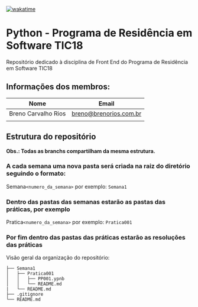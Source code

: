 [![wakatime](https://wakatime.com/badge/user/77d5a9d1-1dec-406f-8da2-8e73485e005d/project/018bc4c7-0fec-4ab0-99d2-0913b8e3322f.svg)](https://wakatime.com/badge/user/77d5a9d1-1dec-406f-8da2-8e73485e005d/project/018bc4c7-0fec-4ab0-99d2-0913b8e3322f)

# Python - Programa de Residência em Software TIC18

Repositório dedicado à disciplina de Front End do Programa de Residência em Software TIC18

## Informações dos membros:

| Nome                | Email                  |
| ------------------- | ---------------------- |
| Breno Carvalho Rios | breno@brenorios.com.br |
|                     |                        |

## Estrutura do repositório

**Obs.: Todas as branchs compartilham da mesma estrutura.**

### A cada semana uma nova pasta será criada na raiz do diretório seguindo o formato:

Semana`<numero_da_semana>` por exemplo: `Semana1`

### Dentro das pastas das semanas estarão as pastas das práticas, por exemplo

Pratica`<numero_da_semana>` por exemplo: `Pratica001`

### Por fim dentro das pastas das práticas estarão as resoluções das práticas

Visão geral da organização do repositório:

```
├── Semana1
│   ├── Pratica001
│   │   ├── PP001.ypnb
│   │   └── README.md
|   └── README.md
├── .gitignore
└── README.md
```